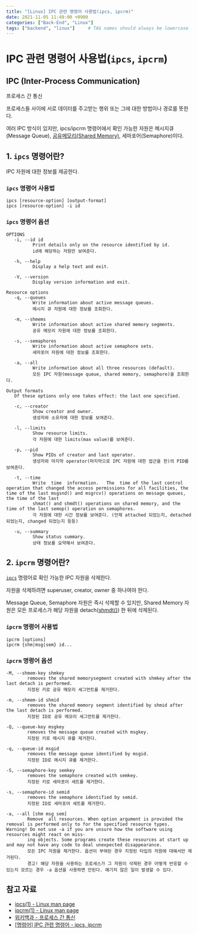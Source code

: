 ```yaml
---
title: "[Linux] IPC 관련 명령어 사용법(ipcs, ipcrm)"
date: 2021-11-05 11:49:00 +0900
categories: ["Back-End", "Linux"]
tags: ["backend", "linux"]     # TAG names should always be lowercase
---
```


# IPC 관련 명령어 사용법(`ipcs`, `ipcrm`)

## IPC (Inter-Process Communication)

프로세스 간 통신

프로세스들 사이에 서로 데이터를 주고받는 행위 또는 그에 대한 방법이나 경로를 뜻한다.

여러 IPC 방식이 있지만, ipcs/ipcrm 명령어에서 확인 가능한 자원은 메시지큐(Message Queue), [공유메모리(Shared Memory)](https://github.com/lyw1217/TIL/blob/main/C/shared_memory_functions.md), 세마포어(Semaphore)이다.

## 1. `ipcs` 명령어란?

IPC 자원에 대한 정보를 제공한다.

### `ipcs` 명령어 사용법

    ipcs [resource-option] [output-format]
    ipcs [resource-option] -i id

### `ipcs` 명령어 옵션

    OPTIONS
       -i, --id id
              Print details only on the resource identified by id.
              id에 해당하는 자원만 보여준다.

       -h, --help
              Display a help text and exit.

       -V, --version
              Display version information and exit.

    Resource options
       -q, --queues
              Write information about active message queues.
              메시지 큐 자원에 대한 정보를 조회한다.

       -m, --shmems
              Write information about active shared memory segments.
              공유 메모리 자원에 대한 정보를 조회한다.

       -s, --semaphores
              Write information about active semaphore sets.
              세마포어 자원에 대한 정보를 조회한다.

       -a, --all
              Write information about all three resources (default).
              모든 IPC 자원(message queue, shared memory, semaphore)을 조회한다.

    Output formats
       Of these options only one takes effect: the last one specified.

       -c, --creator
              Show creator and owner.
              생성자와 소유자에 대한 정보를 보여준다.

       -l, --limits
              Show resource limits.
              각 자원에 대한 limits(max value)를 보여준다.

       -p, --pid
              Show PIDs of creator and last operator.
              생성자와 마지막 operator(마지막으로 IPC 자원에 대한 접근을 한)의 PID를 보여준다.

       -t, --time
              Write  time  information.   The  time of the last control operation that changed the access permissions for all facilities, the time of the last msgsnd() and msgrcv() operations on message queues, the time of the last
              shmat() and shmdt() operations on shared memory, and the time of the last semop() operation on semaphores.
              각 자원에 대한 시간 정보를 보여준다. (언제 attached 되었는지, detached 되었는지, changed 되었는지 등등)

       -u, --summary
              Show status summary.
              상태 정보를 요약해서 보여준다.

## 2. `ipcrm` 명령어란?

[`ipcs`](#1-ipcs-명령어란) 명령어로 확인 가능한 IPC 자원을 삭제한다.

자원을 삭제하려면 superuser, creator, owner 중 하나여야 한다.

Message Queue, Semaphore 자원은 즉시 삭제할 수 있지만, Shared Memory 자원은 모든 프로세스가 해당 자원을 detach([shmdt()](https://github.com/lyw1217/TIL/blob/main/C/shared_memory_functions.md)) 한 뒤에 삭제된다.

### `ipcrm` 명령어 사용법

    ipcrm [options]
    ipcrm {shm|msg|sem} id...

### `ipcrm` 명령어 옵션

    -M, --shmem-key shmkey
            removes the shared memorysegment created with shmkey after the last detach is performed.
            지정된 키로 공유 메모리 세그먼트를 제거한다.

    -m, --shmem-id shmid
            removes the shared memory segment identified by shmid after the last detach is performed.
            지정된 ID로 공유 메모리 세그먼트를 제거한다.

    -Q, --queue-key msgkey
            removes the message queue created with msgkey.
            지정된 키로 메시지 큐를 제거한다.

    -q, --queue-id msgid
            removes the message queue identified by msgid.
            지정된 ID로 메시지 큐를 제거한다.

    -S, --semaphore-key semkey
            removes the semaphore created with semkey.
            지정된 키로 세마포어 세트를 제거한다.

    -s, --semaphore-id semid
            removes the semaphore identified by semid.
            지정된 ID로 세마포어 세트를 제거한다.

    -a, --all [shm msg sem]
            Remove  all resources. When option argument is provided the removal is performed only to for the specified resource types. Warning! Do not use -a if you are unsure how the software using resources might react on miss-
            ing objects. Some programs create these resources at start up and may not have any code to deal unexpected disappearance.
            모든 IPC 자원을 제거한다. 옵션이 부여된 경우 지정된 타입의 자원에 대해서만 제거된다.
            경고! 해당 자원을 사용하는 프로세스가 그 자원이 삭제된 경우 어떻게 반응할 수 있는지 모르는 경우 -a 옵션을 사용하면 안된다. 예기치 않은 일이 발생할 수 있다.

## 참고 자료

- [ipcs(1) - Linux man page](https://linux.die.net/man/1/ipcs)
- [ipcrm(1) - Linux man page](https://linux.die.net/man/1/ipcrm)
- [위키백과 - 프로세스 간 통신](https://ko.wikipedia.org/wiki/%ED%94%84%EB%A1%9C%EC%84%B8%EC%8A%A4_%EA%B0%84_%ED%86%B5%EC%8B%A0)
- [[명령어] IPC 관련 명령어 - ipcs, ipcrm](https://blueyikim.tistory.com/1301)